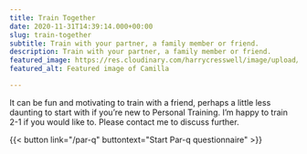 ```yaml
---
title: Train Together
date: 2020-11-31T14:39:14.000+00:00
slug: train-together
subtitle: Train with your partner, a family member or friend.
description: Train with your partner, a family member or friend.
featured_image: https://res.cloudinary.com/harrycresswell/image/upload/v1614015512/camillafitness/train-together.jpg
featured_alt: Featured image of Camilla

---
```

It can be fun and motivating to train with a friend, perhaps a little less daunting to start with
if you’re new to Personal Training. I’m happy to train 2-1 if you would like to. Please contact
me to discuss further.

{{< button link="/par-q" buttontext="Start Par-q questionnaire" >}}